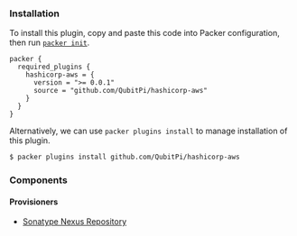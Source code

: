 <!--
  Include a short overview about the plugin.

  This document is a great location for creating a table of contents for each
  of the components the plugin may provide. This document should load automatically
  when navigating to the docs directory for a plugin.

-->

### Installation

To install this plugin, copy and paste this code into Packer configuration, then run [`packer init`](https://www.packer.io/docs/commands/init).

```hcl
packer {
  required_plugins {
    hashicorp-aws = {
      version = ">= 0.0.1"
      source = "github.com/QubitPi/hashicorp-aws"
    }
  }
}
```

Alternatively, we can use `packer plugins install` to manage installation of this plugin.

```sh
$ packer plugins install github.com/QubitPi/hashicorp-aws
```

### Components

#### Provisioners

- [Sonatype Nexus Repository](./provisioners/sonatype-nexus-repository.mdx)
